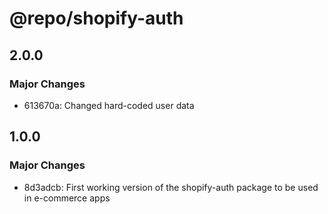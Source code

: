 # @repo/shopify-auth

## 2.0.0

### Major Changes

- 613670a: Changed hard-coded user data

## 1.0.0

### Major Changes

- 8d3adcb: First working version of the shopify-auth package to be used in e-commerce apps
